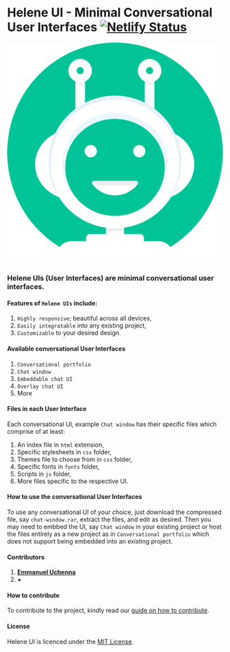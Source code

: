 # **Helene UI - Minimal Conversational User Interfaces** [![Netlify Status](https://api.netlify.com/api/v1/badges/095cf32d-4d90-4488-9ace-9b738e9e9643/deploy-status)](https://app.netlify.com/sites/helene-ui/deploys)

<img src="img/icon/helene.png" alt="Helene icon" />


### Helene UIs (User Interfaces) are minimal conversational user interfaces.

#### Features of ``Helene UIs`` include:

1. ``Highly responsive``; beautiful across all devices,
2. ``Easily integratable`` into any existing project,
3. ``Customizable`` to your desired design.

#### Available conversational User Interfaces

1. ``Conversational portfolio``
2. ``Chat window``
3. ``Embeddable chat UI``
4. ``Overlay chat UI``
5. More 

#### Files in each User Interface

Each conversational UI, example ``Chat window`` has their specific files which comprise of at least:

1. An index file in ``html`` extension,
2. Specific stylesheets in ``css`` folder,
3. Themes file to choose from in ``css`` folder,
4. Specific fonts in ``fonts`` folder,
5. Scripts in ``js`` folder,
6. More files specific to the respective UI.

#### How to use the conversational User Interfaces

To use any conversational UI of your choice, just download the compressed file, say ``chat-window.rar``, extract the files, and edit as desired. Then you may need to embbed the UI, say ``Chat window`` in your existing project or host the files entirely as a new project as in ``Conversational portfolio`` which does not support being embedded into an existing project.

#### Contributors

 1. [**Emmanuel Uchenna**](https://github.com/eunit99)
 2. **+**

#### How to contribute

To contribute to the project, kindly read our [guide on how to contribute](https://github.com/Eunit99/Helene-UI/blob/master/CONTRIBUTING.md).
#### License
Helene UI is licenced under the [MIT License](https://github.com/Eunit99/Helene-UI/blob/master/LICENSE).
